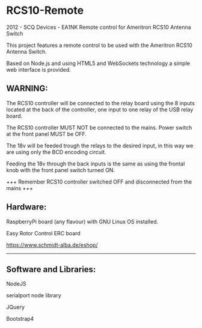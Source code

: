 # RCS10-Remote
2012 - SCQ Devices - EA1NK
Remote control for Ameritron RCS10 Antenna Switch

This project features a remote control to be used with the Ameritron RCS10 Antenna Switch.

Based on Node.js and using HTML5 and WebSockets technology a simple web interface is provided.

WARNING:
----------------------------------------------------------------

The RCS10 controller will be connected to the relay board using the 8 inputs located at the back of the controller, one input to one relay of the USB relay board. 

The RCS10 controller MUST NOT be connected to the mains. Power switch at the front panel MUST be OFF.

The 18v will be feeded trough the relays to the desired input, in this way we are using only the BCD encoding circuit. 

Feeding the 18v through the back inputs is the same as using the frontal knob with the front panel switch turned ON.

+++ Remember RCS10 controller switched OFF and disconnected from the mains +++


Hardware:
----------------------------------------------------------------

RaspberryPi board (any flavour) with GNU Linux OS installed.

Easy Rotor Control ERC board

https://www.schmidt-alba.de/eshop/

----------------------------------------------------------------

Software and Libraries:
----------------------------------------------------------------

NodeJS

serialport node library

JQuery

Bootstrap4


